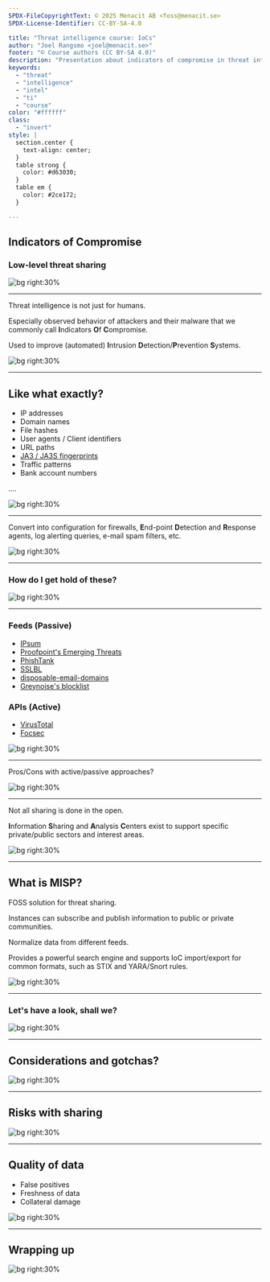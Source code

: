 ```yaml
---
SPDX-FileCopyrightText: © 2025 Menacit AB <foss@menacit.se>
SPDX-License-Identifier: CC-BY-SA-4.0

title: "Threat intelligence course: IoCs"
author: "Joel Rangsmo <joel@menacit.se>"
footer: "© Course authors (CC BY-SA 4.0)"
description: "Presentation about indicators of compromise in threat intelligence course"
keywords:
  - "threat"
  - "intelligence"
  - "intel"
  - "ti"
  - "course"
color: "#ffffff"
class:
  - "invert"
style: |
  section.center {
    text-align: center;
  }
  table strong {
    color: #d63030;
  }
  table em {
    color: #2ce172;
  }

---
```

<!-- _footer: "%ATTRIBUTION_PREFIX% M. Zamani, ESO (CC BY 2.0)" -->
## Indicators of Compromise
### Low-level threat sharing

![bg right:30%](images/14-observatory.jpg)

---
<!-- _footer: "%ATTRIBUTION_PREFIX% M. Zamani, ESO (CC BY 2.0)" -->
Threat intelligence is not just for humans.  
  
Especially observed behavior of attackers
and their malware that we commonly call
**I**ndicators **O**f **C**ompromise.
  
Used to improve (automated)
**I**ntrusion **D**etection/**P**revention **S**ystems.

![bg right:30%](images/14-observatory.jpg)

---
<!-- _footer: "%ATTRIBUTION_PREFIX% Jonathan Torres (CC BY 4.0)" -->
## Like what exactly?
- IP addresses
- Domain names
- File hashes
- User agents / Client identifiers
- URL paths
- [JA3 / JA3S fingerprints](https://github.com/salesforce/ja3)
- Traffic patterns
- Bank account numbers

....

![bg right:30%](images/14-cyborg.jpg)

---
<!-- _footer: "%ATTRIBUTION_PREFIX% Jonathan Torres (CC BY 4.0)" -->
Convert into configuration for firewalls,
**E**nd-point **D**etection and **R**esponse agents,
log alerting queries, e-mail spam filters, etc.

![bg right:30%](images/14-cyborg.jpg)

---
<!-- _footer: "%ATTRIBUTION_PREFIX% Jonathan Torres (CC BY 4.0)" -->
### How do I get hold of these?

![bg right:30%](images/14-cyborg.jpg)

---
<!-- _footer: "%ATTRIBUTION_PREFIX% Yellowcloud (CC BY 2.0)" -->
### Feeds (Passive)
- [IPsum](https://github.com/stamparm/ipsum)
- [Proofpoint's Emerging Threats](https://rules.emergingthreats.net)
- [PhishTank](https://github.com/stamparm/ipsum)
- [SSLBL](https://sslbl.abuse.ch/)
- [disposable-email-domains](https://github.com/disposable-email-domains/disposable-email-domains)
- [Greynoise's blocklist](https://www.greynoise.io)

### APIs (Active)
- [VirusTotal](https://www.virustotal.com)
- [Focsec](https://focsec.com/)
 
![bg right:30%](images/14-chip_closeup.jpg)

---
<!-- _footer: "%ATTRIBUTION_PREFIX% Yellowcloud (CC BY 2.0)" -->
Pros/Cons with active/passive approaches?
 
![bg right:30%](images/14-chip_closeup.jpg)

---
<!-- _footer: "%ATTRIBUTION_PREFIX% Adam Lusch (CC BY-SA 2.0)" -->
Not all sharing is done in the open.  

**I**nformation **S**haring and **A**nalysis **C**enters
exist to support specific private/public
sectors and interest areas.
 
![bg right:30%](images/14-surveying_equipment.jpg)

---
<!-- _footer: "%ATTRIBUTION_PREFIX% Miguel Discart (CC BY-SA 2.0)" -->
## What is MISP?
FOSS solution for threat sharing.  

Instances can subscribe and publish information to public or private communities.  

Normalize data from different feeds.

Provides a powerful search engine and
supports IoC import/export for common formats, such as STIX and YARA/Snort rules.
 
![bg right:30%](images/14-triangles.jpg)

---
<!-- _footer: "%ATTRIBUTION_PREFIX% Miguel Discart (CC BY-SA 2.0)" -->
### Let's have a look, shall we?
 
![bg right:30%](images/14-triangles.jpg)

<!--
https://www.misp-project.org/communities/
-->

---
<!-- _footer: "%ATTRIBUTION_PREFIX% Fritzchens Fritz (CC0 1.0)" -->
## Considerations and gotchas?
 
![bg right:30%](images/14-chip_closeup_ryzen.jpg)

---
<!-- _footer: "%ATTRIBUTION_PREFIX% Cory Doctorow (CC BY-SA 2.0)" -->
## Risks with sharing
 
![bg right:30%](images/14-trunk_skeleton.jpg)

---
<!-- _footer: "%ATTRIBUTION_PREFIX% Chad Davis (CC BY-SA 2.0)" -->
## Quality of data
- False positives
- Freshness of data
- Collateral damage 
 
![bg right:30%](images/14-razorwire_fence_lights.jpg)

---
<!-- _footer: "%ATTRIBUTION_PREFIX% M. Zamani, ESO (CC BY 2.0)" -->
## Wrapping up

![bg right:30%](images/14-observatory.jpg)
